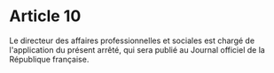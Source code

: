 # Article 10

Le directeur des affaires professionnelles et sociales est chargé de l'application du présent arrêté, qui sera publié au Journal officiel de la République française.
